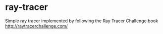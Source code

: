 # ray-tracer
Simple ray tracer implemented by following the Ray Tracer Challenge book http://raytracerchallenge.com/
